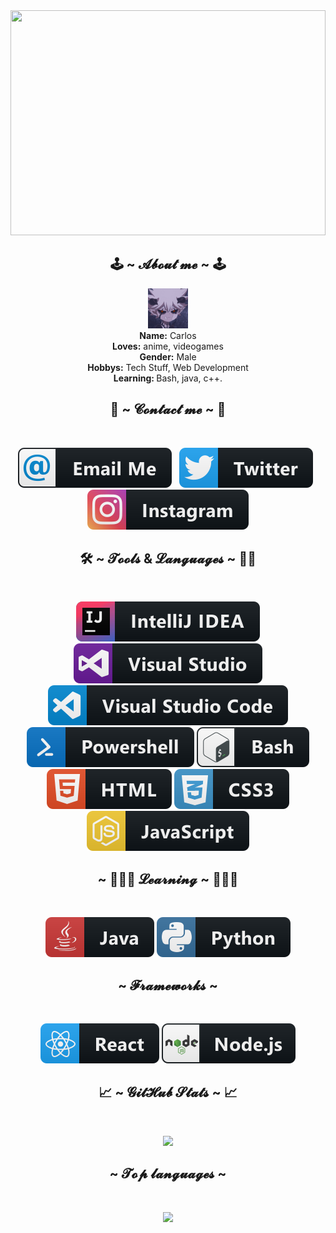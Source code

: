 
<img src="https://i.pinimg.com/originals/06/80/81/068081ee5b913a47003a64f7233825fe.gif" width="100%" height="360px">

<div align="center">
<h2 align="center"> 🕹 ~ 𝓐𝓫𝓸𝓾𝓽 𝓶𝓮 ~ 🕹 </h2>
     <div align="center">
          <img src="./src/img/profile.jpg" align="left-center" width="64px">
     </div>
<b>Name:</b> Carlos
<br>
<b>Loves:</b> anime, videogames
<br>
<b>Gender:</b> Male
<br>
<b>Hobbys:</b> Tech Stuff, Web Development
<br>
<b>Learning: </b> Bash, java, c++.
</div>

<h2 align="center"> 📝 ~ 𝓒𝓸𝓷𝓽𝓪𝓬𝓽 𝓶𝓮 ~ 📝 </h2>
<br>
<p align="center">
     <a    a href="mailto:carlosvarasalonso12@gmail.com"><img src="https://github.com/MikeCodesDotNET/ColoredBadges/blob/master/svg/social/email_me.svg"></a>&nbsp;&nbsp;
     <a href="https://twitter.com/zonary1232"><img src="https://github.com/MikeCodesDotNET/ColoredBadges/blob/master/svg/social/twitter.svg"></a>&nbsp;&nbsp;
     <a href=""><img src="https://github.com/MikeCodesDotNET/ColoredBadges/blob/master/svg/social/instagram.svg"> </a>
</p>

<h2 align="center">🛠 ~ 𝓣𝓸𝓸𝓵𝓼 & 𝓛𝓪𝓷𝓰𝓾𝓪𝓰𝓮𝓼 ~ 👨‍💻 </h2>
<br>
<p align="center">
     <img src="https://github.com/MikeCodesDotNET/ColoredBadges/blob/master/svg/dev/tools/jetbrains_intellij.svg"/>
     <img src="https://github.com/MikeCodesDotNET/ColoredBadges/blob/master/svg/dev/tools/visualstudio.svg" />
     <img src="https://github.com/MikeCodesDotNET/ColoredBadges/blob/master/svg/dev/tools/visualstudio_code.svg" />
     <img src="https://github.com/MikeCodesDotNET/ColoredBadges/blob/master/svg/dev/tools/powershell.svg"/>
     <img src="https://github.com/MikeCodesDotNET/ColoredBadges/blob/master/svg/dev/tools/bash.svg"/>
     <br>
     <img src="https://github.com/MikeCodesDotNET/ColoredBadges/blob/master/svg/dev/languages/html.svg" />
     <img src="https://github.com/MikeCodesDotNET/ColoredBadges/blob/master/svg/dev/languages/css3.svg" />
     <img src="https://github.com/MikeCodesDotNET/ColoredBadges/blob/master/svg/dev/languages/js.svg" />
</p>

<h2 align="center"> ~ 👨🏻‍💻 𝓛𝓮𝓪𝓻𝓷𝓲𝓷𝓰 ~ 👨🏻‍💻 </h2>
<br>
<p align="center">
     <img src="https://github.com/MikeCodesDotNET/ColoredBadges/blob/master/svg/dev/languages/java.svg" />
     <img src="https://github.com/MikeCodesDotNET/ColoredBadges/blob/master/svg/dev/languages/python.svg" />
</p>  

<h2 align="center"> ~ 𝓕𝓻𝓪𝓶𝓮𝔀𝓸𝓻𝓴𝓼 ~ </h2>
<br>
<p align="center">
     <img src="https://github.com/MikeCodesDotNET/ColoredBadges/blob/master/svg/dev/frameworks/react.svg" />
     <img src="https://github.com/MikeCodesDotNET/ColoredBadges/blob/master/svg/dev/frameworks/nodejs.svg" />

</p>

<h2 align="center">📈 ~ 𝓖𝓲𝓽𝓗𝓾𝓫 𝓢𝓽𝓪𝓽𝓼 ~ 📈</h2>

<br>

<p align="center">
     <img src="https://github-readme-stats.vercel.app/api?username=zonary123&show_icons=true&theme=onedark">
</p>
<h2 align="center">~ 𝓣𝓸𝓹 𝓵𝓪𝓷𝓰𝓾𝓪𝓰𝓮𝓼 ~</h2>

<br>
<p align="center">
     <img src="https://github-readme-stats.vercel.app/api/top-langs/?username=zonary123&layout=compact&theme=onedark">
</p>
